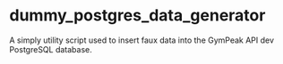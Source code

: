 # dummy_postgres_data_generator
A simply utility script used to insert faux data into the GymPeak API dev PostgreSQL database.
